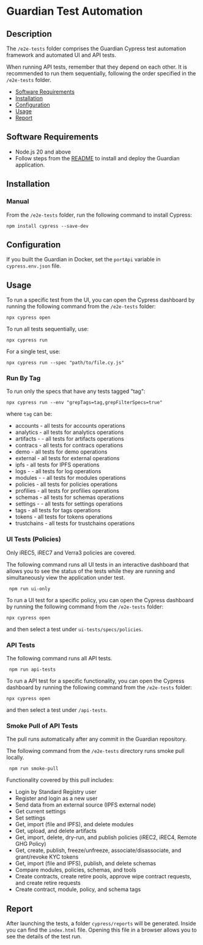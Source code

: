 # Guardian Test Automation

## Description
The `/e2e-tests` folder comprises the Guardian Cypress test automation framework and automated UI and API tests.

When running API tests, remember that they depend on each other. It is recommended to run them sequentially, following the order specified in the `/e2e-tests` folder.

- [Software Requirements](#software-requirements)
- [Installation](#installation)
- [Configuration](#installation)
- [Usage](#usage)
- [Report](#report)

## Software Requirements
- Node.js 20 and above
- Follow steps from the [README](https://github.com/hashgraph/guardian/blob/main/README.md) to install and deploy the Guardian application.

## Installation

### Manual
From the `/e2e-tests` folder, run the following command to install Cypress:

`npm install cypress --save-dev`

## Configuration

If you built the Guardian in Docker, set the `portApi` variable in `cypress.env.json` file.

## Usage

To run a specific test from the UI, you can open the Cypress dashboard by running the following command from the `/e2e-tests` folder:

`npx cypress open`

To run all tests sequentially, use:

`npx cypress run`

For a single test, use:

`npx cypress run --spec "path/to/file.cy.js"`

### Run By Tag
To run only the specs that have any tests tagged "tag":

`npx cypress run --env "grepTags=tag,grepFilterSpecs=true"`

where `tag` can be:
- accounts - all tests for accounts operations
- analytics - all tests for analytics operations
- artifacts - - all tests for artifacts operations
- contracs - all tests for contracs operations
- demo - all tests for demo operations
- external - all tests for external operations
- ipfs - all tests for IPFS operations
- logs - - all tests for log operations
- modules - - all tests for modules operations
- policies - all tests for policies operations
- profilies - all tests for profilies operations
- schemas - all tests for schemas operations
- settings - - all tests for settings operations
- tags - all tests for tags operations
- tokens - all tests for tokens operations
- trustchains - all tests for trustchains operations

### UI Tests (Policies)

Only iREC5, iREC7 and Verra3 policies are covered.

The following command runs all UI tests in an interactive dashboard that allows you to see the status of the tests while they are running and simultaneously view the application under test.

   ```shell
    npm run ui-only
   ```

To run a UI test for a specific policy, you can open the Cypress dashboard by running the following command from the `/e2e-tests` folder:

`npx cypress open`

and then select a test under `ui-tests/specs/policies`.

### API Tests

The following command runs all API tests.

   ```shell
    npm run api-tests
   ```

To run a API test for a specific functionality, you can open the Cypress dashboard by running the following command from the `/e2e-tests` folder:

`npx cypress open`

and then select a test under `/api-tests`.

### Smoke Pull of API Tests

The pull runs automatically after any commit in the Guardian repository.

The following command from the `/e2e-tests` directory runs smoke pull locally.

   ```shell
    npm run smoke-pull
   ```

Functionality covered by this pull includes:

- Login by Standard Registry user
- Register and login as a new user
- Send data from an external source (IPFS external node)
- Get current settings
- Set settings
- Get, import (file and IPFS), and delete modules
- Get, upload, and delete artifacts
- Get, import, delete, dry-run, and publish policies (iREC2, iREC4, Remote GHG Policy)
- Get, create, publish, freeze/unfreeze, associate/disassociate, and grant/revoke KYC tokens
- Get, import (file and IPFS), publish, and delete schemas
- Compare modules, policies, schemas, and tools
- Create contracts, create retire pools, approve wipe contract requests, and create retire requests
- Create contract, module, policy, and schema tags

## Report

After launching the tests, a folder `cypress/reports` will be generated. Inside you can find the `index.html` file. Opening this file in a browser allows you to see the details of the test run.